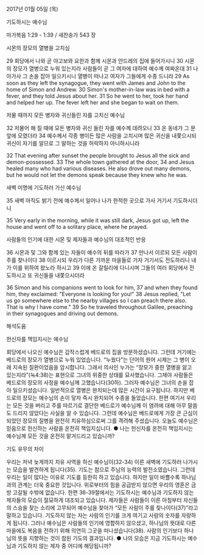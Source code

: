 2017년 01월 05일 (목)

기도하시는 예수님



마가복음 1:29 - 1:39 / 새찬송가 543 장


시몬의 장모의 열병을 고치심

29 회당에서 나와 곧 야고보와 요한과 함께 시몬과 안드레의 집에 들어가시니 30 시몬의 장모가 열병으로 누워 있는지라 사람들이 곧 그 여자에 대하여 예수께 여짜온대 31 나아가사 그 손을 잡아 일으키시니 열병이 떠나고 여자가 그들에게 수종 드니라
29 As soon as they left the synagogue, they went with James and John to the home of Simon and Andrew. 30 Simon's mother-in-law was in bed with a fever, and they told Jesus about her. 31 So he went to her, took her hand and helped her up. The fever left her and she began to wait on them.

저물 때까지 모든 병자와 귀신들린 자를 고치신 예수님

32 저물어 해 질 때에 모든 병자와 귀신 들린 자를 예수께 데려오니 33 온 동네가 그 문 앞에 모였더라 34 예수께서 각종 병이든 많은 사람을 고치시며 많은 귀신을 내쫓으시되 귀신이 자기를 알므로 그 말하는 것을 허락하지 아니하시니라

32 That evening after sunset the people brought to Jesus all the sick and demon-possessed. 33 The whole town gathered at the door, 34 and Jesus healed many who had various diseases. He also drove out many demons, but he would not let the demons speak because they knew who he was.

새벽 미명에 기도하러 가신 예수님

35 새벽 아직도 밝기 전에 예수께서 일어나 나가 한적한 곳으로 가사 거기서 기도하시더니

35 Very early in the morning, while it was still dark, Jesus got up, left the house and went off to a solitary place, where he prayed.

사람들의 인기에 대한 시몬 및 제자들과 예수님의 대조적인 반응

36 시몬과 및 그와 함께 있는 자들이 예수의 뒤를 따라가 37 만나서 이르되 모든 사람이 주를 찾나이다 38 이르시되 우리가 다른 가까운 마을들로 가자 거기서도 전도하리니 내가 이를 위하여 왔노라 하시고 39 이에 온 갈릴리에 다니시며 그들의 여러 회당에서 전도하시고 또 귀신들을 내쫓으시더라

36 Simon and his companions went to look for him, 37 and when they found him, they exclaimed: "Everyone is looking for you!" 38 Jesus replied, "Let us go somewhere else to the nearby villages so I can preach there also. That is why I have come." 39 So he traveled throughout Galilee, preaching in their synagogues and driving out demons.

해석도움





헌신자를 책임지시는 예수님

회당에서 나오신 예수님은 갑작스럽게 베드로의 집을 방문하셨습니다. 그런데 거기에는 베드로의 장모가 열병으로 누워 있었습니다. “누웠다”는 단어의 원어 시제는 그 병이 오래 지속된 질환이었음을 암시합니다. 그래서 의사인 누가는 “장모가 중한 열병을 앓고 있는지라”(눅4:38)는 표현으로 그녀의 위중한 상태를 묘사했습니다. 그제야 사람들은 베드로의 장모의 사정을 예수님께 고했습니다(30하). 그러자 예수님은 그녀의 손을 잡아 일으키셨습니다. 일반적으로 열병은 완치되는데 많은 시간이 요구됩니다. 하지만 베드로의 장모는 예수님의 손이 닿자 즉시 완치되어 수종을 들었습니다. 한편 여기서 우리는 모든 것을 버리고 주를 따르기로 결단한 베드로가 예수님께 이 염려에 대해 아무 말씀도 드리지 않았다는 사실을 알 수 있습니다. 그런데 예수님은 베드로에게 가장 큰 근심이 되었던 장모의 질병을 완전히 치유하심으로써 그를 격려해 주셨습니다. 오늘도 예수님은 믿음으로 헌신하는 사람을 온전히 책임지십니다. 
● 나는 헌신자를 온전히 책임지시는 예수님께 모든 것을 온전히 맡겨드리고 있습니까?

기도 유무의 차이

우리는 저녁 늦게까지 치유 사역을 하신 예수님이(32-34) 이른 새벽에 기도하러 나가시는 모습을 발견하게 됩니다(35). 기도는 참으로 주님의 능력의 발전소였습니다. 그런데 우리는 일이 많다는 이유로 기도를 등한히 하고 있습니다. 하지만 일이 바쁠수록 하나님과의 관계는 더욱 중요한 것입니다. 위로부터의 힘을 공급받지 않으면 우리의 영혼은 금방 고갈될 수밖에 없습니다. 한편 36-39절에서는 기도하시는 예수님과 기도하지 않는 제자들의 모습이 절묘하게 대조되고 있습니다. 제자들은 사람들이 이른 아침부터 자신들의 스승을 찾는 소리에 고무되어 예수님을 찾아가 “모든 사람이 주를 찾나이다(37)”라고 말하고 있습니다. 기도하지 않는 자는 사람의 인기를 크게 여기고 사람의 숫자를 자랑하게 됩니다. 그러나 예수님은 사람들의 인기에 영합하지 않으셨고, 하나님의 뜻대로 다른 마을에도 복음을 전하기 위해 의연히 그곳을 떠나셨습니다(38). 사람의 인기보다 하나님의 뜻을 지향하는 것이 참된 기도의 결과입니다.
● 나의 모습은 지금 기도하시는 예수님과 기도하지 않는 제자 중 어디에 해당됩니까?